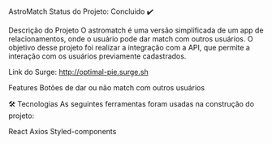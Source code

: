 AstroMatch
Status do Projeto: Concluido ✔️

Descrição do Projeto
O astromatch é uma versão simplificada de um app de relacionamentos, onde o usuário pode dar match com outros usuários. O objetivo desse projeto foi realizar a integração com a API, que permite a interação com os usuários previamente cadastrados.

Link do Surge: http://optimal-pie.surge.sh

Features
 Botões de dar ou não match com outros usuários

🛠 Tecnologias
As seguintes ferramentas foram usadas na construção do projeto:

React
Axios
Styled-components